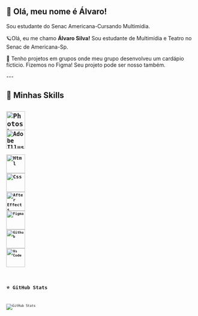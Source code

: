 ## 💙 Olá, meu nome é <b>Álvaro!</b>

Sou estudante do Senac Americana-Cursando Multimidia.

<p>🪐Olá, eu me chamo <b> Álvaro Silva!</b> Sou estudante de Multimídia e Teatro no Senac de Americana-Sp.</p>

<p>💬 Tenho projetos em grupos onde meu grupo desenvolveu um cardápio fícticio. Fizemos no Figma! Seu projeto pode ser nosso também.</p>
---

## 🚀 Minhas Skills

<code><img src="https://skillicons.dev/icons?i=photoshop" height="50" alt="Photoshop" />
<code><img src="https://skillicons.dev/icons?i=illustrator" height="50" alt="Adobe Illustrator" />
<code> <img src="https://skillicons.dev/icons?i=html" height="50" alt="Html" /></code>
<code><img src="https://skillicons.dev/icons?i=css" height="50" alt="Css" />
<code><img src="https://skillicons.dev/icons?i=aftereffects" height="50" alt="After Effects" />
<code><img src="https://skillicons.dev/icons?i=figma" height="50" alt="Figma" />
<img src="https://skillicons.dev/icons?i=github" height="50" alt="Github" />
<img src="https://skillicons.dev/icons?i=vscode" height="50" alt="Vs Code" />
---

## ⭐ GitHub Stats

![GitHub Stats](https://github-readme-stats.vercel.app/api?username=alvsilv&show_icons=true&theme=graywhite)</code>